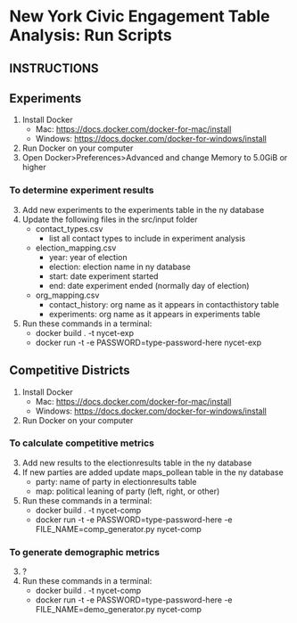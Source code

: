 # New York Civic Engagement Table Analysis: Run Scripts

## INSTRUCTIONS

## Experiments

1. Install Docker
    - Mac: https://docs.docker.com/docker-for-mac/install
    - Windows: https://docs.docker.com/docker-for-windows/install
2. Run Docker on your computer
3. Open Docker>Preferences>Advanced and change Memory to 5.0GiB or higher

### To determine experiment results
3. Add new experiments to the experiments table in the ny database
4. Update the following files in the src/input folder
    - contact_types.csv
      - list all contact types to include in experiment analysis
    - election_mapping.csv
      - year: year of election
      - election: election name in ny database
      - start: date experiment started
      - end: date experiment ended (normally day of election)
    - org_mapping.csv
      - contact_history: org name as it appears in contacthistory table
      - experiments: org name as it appears in experiments table
5. Run these commands in a terminal:
    - docker build . -t nycet-exp
    - docker run -t -e PASSWORD=type-password-here nycet-exp

## Competitive Districts

1. Install Docker
    - Mac: https://docs.docker.com/docker-for-mac/install
    - Windows: https://docs.docker.com/docker-for-windows/install
2. Run Docker on your computer

### To calculate competitive metrics
3. Add new results to the electionresults table in the ny database
4. If new parties are added update maps_pollean table in the ny database
    - party: name of party in electionresults table
    - map: political leaning of party (left, right, or other)
5. Run these commands in a terminal:
    - docker build . -t nycet-comp
    - docker run -t -e PASSWORD=type-password-here -e FILE_NAME=comp_generator.py nycet-comp

### To generate demographic metrics
3. ?
4. Run these commands in a terminal:
    - docker build . -t nycet-comp
    - docker run -t -e PASSWORD=type-password-here -e FILE_NAME=demo_generator.py nycet-comp
